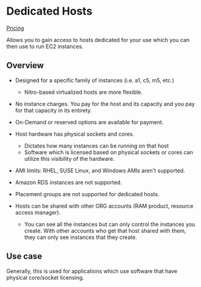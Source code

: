 # Dedicated Hosts

[Pricing](https://aws.amazon.com/ec2/dedicated-hosts/pricing/)

Allows you to gain access to hosts dedicated for your use which you can then use to run EC2 instances.

## Overview

- Designed for a specific family of instances (i.e. a1, c5, m5, etc.)
  - Nitro-based virtualized hosts are more flexible.
- No instance charges. You pay for the host and its capacity and you pay for that capacity in its entirety.
- On-Demand or reserved options are available for payment.
- Host hardware has physical sockets and cores.
  - Dictates how many instances can be running on that host
  - Software which is licensed based on physical sockets or cores can utilize this visibility of the hardware.

- AMI limits: RHEL, SUSE Linux, and Windows AMIs aren't supported.
- Amazon RDS instances are not supported.
- Placement groups are not supported for dedicated hosts.
- Hosts can be shared with other ORG accounts (RAM product, resource access manager).
  - You can see all the instances but can only control the instances you create. With other accounts who get that host shared with them, they can only see instances that they create.

## Use case

Generally, this is used for applications which use software that have physical core/socket licensing.

